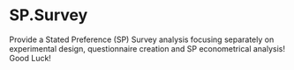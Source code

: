 # SP.Survey
Provide a Stated Preference (SP) Survey analysis focusing separately on experimental design, questionnaire creation and SP econometrical analysis! Good Luck!
